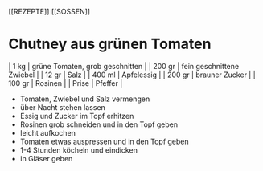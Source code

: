 [[REZEPTE]]  [[SOSSEN]]

# Chutney aus grünen Tomaten  

| 1 kg   | grüne Tomaten, grob geschnitten |
| 200 gr | fein geschnittene Zwiebel       |
| 12 gr  | Salz                            |
| 400 ml | Apfelessig                      |
| 200 gr | brauner Zucker                  |
| 100 gr | Rosinen                         |
| Prise  | Pfeffer                         |

- Tomaten, Zwiebel und Salz vermengen
- über Nacht stehen lassen
- Essig und Zucker im Topf erhitzen
- Rosinen grob schneiden und in den Topf geben
- leicht aufkochen
- Tomaten etwas auspressen und in den Topf geben
- 1-4 Stunden köcheln und eindicken
- in Gläser geben
